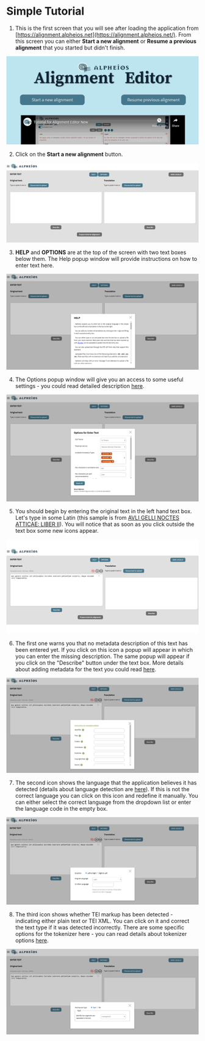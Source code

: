 # Simple Tutorial

1. This is the first screen that you will see after loading the application from [https://alignment.alpheios.net](https://alignment.alpheios.net/). From this screen you can either **Start a new alignment** or **Resume a previous alignment** that you started but didn't finish.

![image](img/initial-screen.png)

2. Click on the **Start a new alignment** button.

![image](img/screen-1.png)

3. **HELP** and **OPTIONS** are at the top of the screen with two text boxes below them. The Help popup window will provide instructions on how to enter text here.

![image](img/screen-2.png)

4. The Options popup window will give you an access to some useful settings - you could read detailed description [here](enter-text-options.md).

![image](img/screen-3.png)

5. You should begin by entering the original text in the left hand text box. Let's type in some Latin (this sample is from [AVLI GELLI NOCTES ATTICAE: LIBER II](http://www.thelatinlibrary.com/gellius/gellius2.shtml)). You will notice that as soon as you click outside the text box some new icons appear.

![image](img/screen-4.png)

6. The first one warns you that no metadata description of this text has been entered yet. If you click on this icon a popup will appear in which you can enter the missing description. The same popup will appear if you click on the "Describe" button under the text box. More details about adding metadata for the text you could read [here](metadata.md).

![image](img/screen-5.png)

7. The second icon shows the language that the application believes it has detected (details about language detection are [here](language-detection.md)). If this is not the correct language you can click on this icon and redefine it manually. You can either select the correct language from the dropdown list or enter the language code in the empty box.

![image](img/screen-6.png)

8. The third icon shows whether TEI markup has been detected - indicating either plain text or TEI XML. You can click on it and correct the text type if it was detected incorrectly. There are some specific options for the tokenizer here - you can read details about tokenizer options [here](tokenizer-options.md). 

![image](img/screen-7.png)